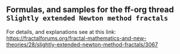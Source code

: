 ## Formulas, and samples for the ff-org thread `Slightly extended Newton method fractals`

For details, and explanations see at this link:   
   https://fractalforums.org/fractal-mathematics-and-new-theories/28/slightly-extended-newton-method-fractals/3067
